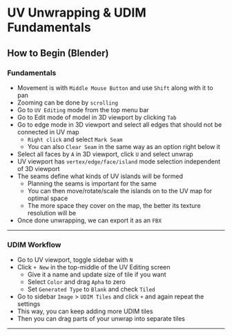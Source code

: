 # UV Unwrapping & UDIM Fundamentals

## How to Begin (Blender)

### Fundamentals

- Movement is with `Middle Mouse Button` and use `Shift` along with it to pan
- Zooming can be done by `scrolling`
- Go to `UV Editing` mode from the top menu bar
- Go to Edit mode of model in 3D viewport by clicking `Tab`
- Go to edge mode in 3D viewport and select all edges that should not be connected in UV map
  - `Right click` and select `Mark Seam`
  - You can also `Clear Seam` in the same way as an option right below it
- Select all faces by `A` in 3D viewport, click `U` and select unwrap
- UV viewport has `vertex/edge/face/island` mode selection independent of 3D viewport
- The seams define what kinds of UV islands will be formed
  - Planning the seams is important for the same
  - You can then move/rotate/scale the islands on to the UV map for optimal space
  - The more space they cover on the map, the better its texture resolution will be
- Once done unwrapping, we can export it as an `FBX`

---

### UDIM Workflow

- Go to UV viewport, toggle sidebar with `N`
- Click `+ New` in the top-middle of the UV Editing screen
  - Give it a name and update size of tile if you want
  - Select `Color` and drag `Apha` to zero
  - Set `Generated Type` to `Blank` and check `Tiled`
- Go to sidebar `Image` > `UDIM Tiles` and click `+` and again repeat the settings
- This way, you can keep adding more UDIM tiles
- Then you can drag parts of your unwrap into separate tiles

---
